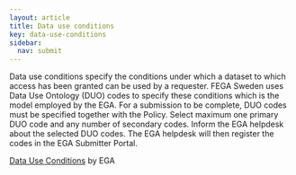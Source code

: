 ```yaml
---
layout: article
title: Data use conditions
key: data-use-conditions
sidebar:
  nav: submit
---
```


Data use conditions specify the conditions under which a dataset to which access
has been granted can be used by a requester. FEGA Sweden uses Data Use
Ontology (DUO) codes to specify these conditions which is the model employed by
the EGA. For a submission to be complete, DUO codes must be specified together
with the Policy. Select maximum one primary DUO code and any number of secondary
codes. Inform the EGA helpdesk about the selected DUO codes. The EGA helpdesk
will then register the codes in the EGA Submitter Portal.

[Data Use Conditions](https://ega-archive.org/data-use-conditions) by EGA